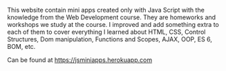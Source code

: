 This website contain mini apps created only with Java Script with the knowledge from the Web Development course. They are homeworks and workshops we study at the course. I improved and add something extra to each of them to cover everything I learned about HTML, CSS, Control Structures, Dom manipulation, Functions and Scopes, AJAX, OOP, ES 6, BOM, etc.

Can be found at https://jsminiapps.herokuapp.com
